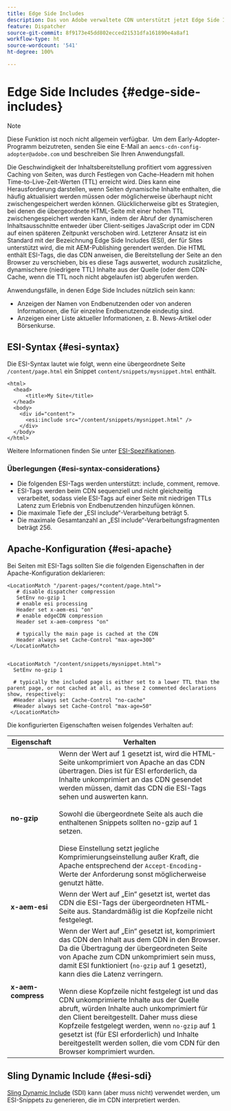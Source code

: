 ```yaml
---
title: Edge Side Includes
description: Das von Adobe verwaltete CDN unterstützt jetzt Edge Side Includes (ESI), eine Markup-Sprache für die dynamische Zusammenführung von Web-Inhalten auf Edge-Ebene.
feature: Dispatcher
source-git-commit: 8f9173e45dd802ecced21531dfa161890e4a8af1
workflow-type: ht
source-wordcount: '541'
ht-degree: 100%

---
```


# Edge Side Includes {#edge-side-includes}

>[!NOTE]
>Diese Funktion ist noch nicht allgemein verfügbar.  Um dem Early-Adopter-Programm beizutreten, senden Sie eine E-Mail an `aemcs-cdn-config-adopter@adobe.com` und beschreiben Sie Ihren Anwendungsfall.

Die Geschwindigkeit der Inhaltsbereitstellung profitiert vom aggressiven Caching von Seiten, was durch Festlegen von Cache-Headern mit hohen Time-to-Live-Zeit-Werten (TTL) erreicht wird. Dies kann eine Herausforderung darstellen, wenn Seiten dynamische Inhalte enthalten, die häufig aktualisiert werden müssen oder möglicherweise überhaupt nicht zwischengespeichert werden können. Glücklicherweise gibt es Strategien, bei denen die übergeordnete HTML-Seite mit einer hohen TTL zwischengespeichert werden kann, indem der Abruf der dynamischeren Inhaltsausschnitte entweder über Client-seitiges JavaScript oder im CDN auf einen späteren Zeitpunkt verschoben wird. Letzterer Ansatz ist ein Standard mit der Bezeichnung Edge Side Includes (ESI), der für Sites unterstützt wird, die mit AEM-Publishing gerendert werden. Die HTML enthält ESI-Tags, die das CDN anweisen, die Bereitstellung der Seite an den Browser zu verschieben, bis es diese Tags auswertet, wodurch zusätzliche, dynamischere (niedrigere TTL) Inhalte aus der Quelle (oder dem CDN-Cache, wenn die TTL noch nicht abgelaufen ist) abgerufen werden.

Anwendungsfälle, in denen Edge Side Includes nützlich sein kann:

* Anzeigen der Namen von Endbenutzenden oder von anderen Informationen, die für einzelne Endbenutzende eindeutig sind.
* Anzeigen einer Liste aktueller Informationen, z. B. News-Artikel oder Börsenkurse.

## ESI-Syntax {#esi-syntax}

Die ESI-Syntax lautet wie folgt, wenn eine übergeordnete Seite `/content/page.html` ein Snippet `content/snippets/mysnippet.html` enthält.

```
<html>
  <head>
      <title>My Site</title>
  </head>
  <body>
    <div id="content">
      <esi:include src="/content/snippets/mysnippet.html" />
    </div>
  </body>
</html>
```

Weitere Informationen finden Sie unter [ESI-Spezifikationen](https://www.w3.org/TR/esi-lang/).

### Überlegungen {#esi-syntax-considerations}

* Die folgenden ESI-Tags werden unterstützt: include, comment, remove.
* ESI-Tags werden beim CDN sequenziell und nicht gleichzeitig verarbeitet, sodass viele ESI-Tags auf einer Seite mit niedrigen TTLs Latenz zum Erlebnis von Endbenutzenden hinzufügen können.
* Die maximale Tiefe der „ESI include“-Verarbeitung beträgt 5.
* Die maximale Gesamtanzahl an „ESI include“-Verarbeitungsfragmenten beträgt 256.


## Apache-Konfiguration {#esi-apache}

Bei Seiten mit ESI-Tags sollten Sie die folgenden Eigenschaften in der Apache-Konfiguration deklarieren:

```
<LocationMatch "/parent-pages/*content/page.html">
   # disable dispatcher compression
   SetEnv no-gzip 1
   # enable esi processing 
   Header set x-aem-esi "on"
   # enable edgeCDN compression
   Header set x-aem-compress "on"

   # typically the main page is cached at the CDN
   Header always set Cache-Control "max-age=300"
 </LocationMatch>


<LocationMatch "/content/snippets/mysnippet.html">
  SetEnv no-gzip 1

  # typically the included page is either set to a lower TTL than the parent page, or not cached at all, as these 2 commented declarations show, respectively:
  #Header always set Cache-Control "no-cache"
  #Header always set Cache-Control "max-age=50"
 </LocationMatch> 
```

Die konfigurierten Eigenschaften weisen folgendes Verhalten auf:

| Eigenschaft | Verhalten |
|-----------|--------------------------|
| **no-gzip** | Wenn der Wert auf 1 gesetzt ist, wird die HTML-Seite unkomprimiert von Apache an das CDN übertragen. Dies ist für ESI erforderlich, da Inhalte unkomprimiert an das CDN gesendet werden müssen, damit das CDN die ESI-Tags sehen und auswerten kann.<br/><br/>Sowohl die übergeordnete Seite als auch die enthaltenen Snippets sollten no-gzip auf 1 setzen.<br/><br/>Diese Einstellung setzt jegliche Komprimierungseinstellung außer Kraft, die Apache entsprechend der `Accept-Encoding`-Werte der Anforderung sonst möglicherweise genutzt hätte. |
| **x-aem-esi** | Wenn der Wert auf „Ein“ gesetzt ist, wertet das CDN die ESI-Tags der übergeordneten HTML-Seite aus. Standardmäßig ist die Kopfzeile nicht festgelegt. |
| **x-aem-compress** | Wenn der Wert auf „Ein“ gesetzt ist, komprimiert das CDN den Inhalt aus dem CDN in den Browser. Da die Übertragung der übergeordneten Seite von Apache zum CDN unkomprimiert sein muss, damit ESI funktioniert (`no-gzip` auf 1 gesetzt), kann dies die Latenz verringern.<br/><br/>Wenn diese Kopfzeile nicht festgelegt ist und das CDN unkomprimierte Inhalte aus der Quelle abruft, würden Inhalte auch unkomprimiert für den Client bereitgestellt. Daher muss diese Kopfzeile festgelegt werden, wenn `no-gzip` auf 1 gesetzt ist (für ESI erforderlich) und Inhalte bereitgestellt werden sollen, die vom CDN für den Browser komprimiert wurden. |

## Sling Dynamic Include {#esi-sdi}

[Sling Dynamic Include](https://sling.apache.org/documentation/bundles/dynamic-includes.html) (SDI) kann (aber muss nicht) verwendet werden, um ESI-Snippets zu generieren, die im CDN interpretiert werden.
